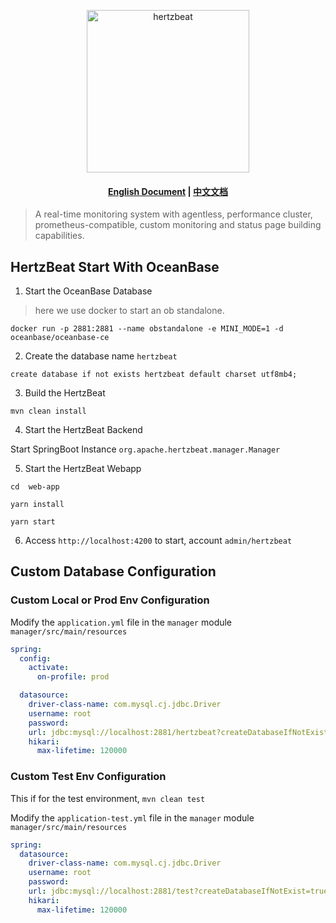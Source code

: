 <p align="center">
  <a href="https://hertzbeat.apache.org">
     <img alt="hertzbeat" src="/home/static/img/hertzbeat-brand.svg" width="260">
  </a>
</p>

<h4 align="center">
<a href="README.md">English Document</a> | <a href="README_CN.md">中文文档</a>
</h4>

> A real-time monitoring system with agentless, performance cluster, prometheus-compatible, custom monitoring and status page building capabilities.


## HertzBeat Start With OceanBase

1. Start the OceanBase Database

> here we use docker to start an ob standalone.

```shell
docker run -p 2881:2881 --name obstandalone -e MINI_MODE=1 -d oceanbase/oceanbase-ce
```

2. Create the database name `hertzbeat`

```shell
create database if not exists hertzbeat default charset utf8mb4;
```

3. Build the HertzBeat

```shell
mvn clean install
```

4. Start the HertzBeat Backend

Start SpringBoot Instance `org.apache.hertzbeat.manager.Manager`

5. Start the HertzBeat Webapp

```shell
cd  web-app

yarn install

yarn start
```

6. Access `http://localhost:4200` to start, account `admin/hertzbeat`

## Custom Database Configuration

### Custom Local or Prod Env Configuration

Modify the `application.yml` file in the `manager` module `manager/src/main/resources`

```yaml
spring:
  config:
    activate:
      on-profile: prod

  datasource:
    driver-class-name: com.mysql.cj.jdbc.Driver
    username: root
    password:
    url: jdbc:mysql://localhost:2881/hertzbeat?createDatabaseIfNotExist=true&useUnicode=true&characterEncoding=utf-8&useSSL=false
    hikari:
      max-lifetime: 120000
```

### Custom Test Env Configuration

This if for the test environment, `mvn clean test`

Modify the `application-test.yml` file in the `manager` module `manager/src/main/resources`

```yaml
spring:
  datasource:
    driver-class-name: com.mysql.cj.jdbc.Driver
    username: root
    password:
    url: jdbc:mysql://localhost:2881/test?createDatabaseIfNotExist=true&useUnicode=true&characterEncoding=utf-8&useSSL=false
    hikari:
      max-lifetime: 120000
```
